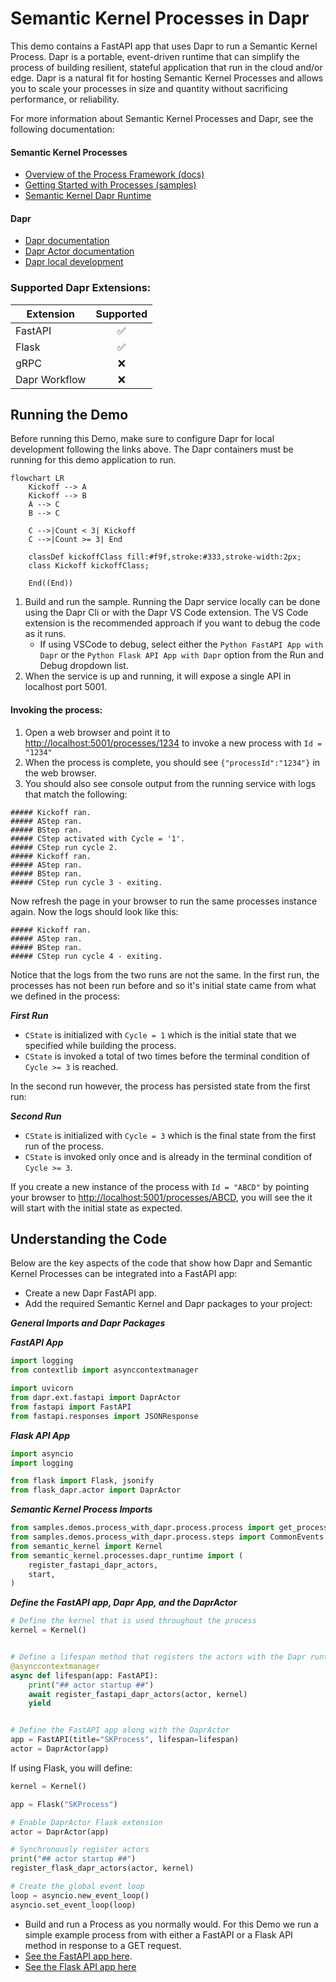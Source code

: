 # Semantic Kernel Processes in Dapr

This demo contains a FastAPI app that uses Dapr to run a Semantic Kernel Process. Dapr is a portable, event-driven runtime that can simplify the process of building resilient, stateful application that run in the cloud and/or edge. Dapr is a natural fit for hosting Semantic Kernel Processes and allows you to scale your processes in size and quantity without sacrificing performance, or reliability.

For more information about Semantic Kernel Processes and Dapr, see the following documentation:

#### Semantic Kernel Processes

- [Overview of the Process Framework (docs)](https://learn.microsoft.com/semantic-kernel/frameworks/process/process-framework)
- [Getting Started with Processes (samples)](../../getting_started_with_processes/)
- [Semantic Kernel Dapr Runtime](../../../semantic_kernel/processes/dapr_runtime/)

#### Dapr

- [Dapr documentation](https://docs.dapr.io/)
- [Dapr Actor documentation](https://v1-10.docs.dapr.io/developing-applications/building-blocks/actors/)
- [Dapr local development](https://docs.dapr.io/getting-started/install-dapr-selfhost/)

### Supported Dapr Extensions:

| Extension    |  Supported |
|--------------------|:----:|
| FastAPI              | ✅ | 
| Flask                | ✅ | 
| gRPC                 | ❌ | 
| Dapr Workflow        | ❌ | 

## Running the Demo

Before running this Demo, make sure to configure Dapr for local development following the links above. The Dapr containers must be running for this demo application to run.

```mermaid
flowchart LR
    Kickoff --> A
    Kickoff --> B
    A --> C
    B --> C

    C -->|Count < 3| Kickoff
    C -->|Count >= 3| End

    classDef kickoffClass fill:#f9f,stroke:#333,stroke-width:2px;
    class Kickoff kickoffClass;

    End((End))
```

1. Build and run the sample. Running the Dapr service locally can be done using the Dapr Cli or with the Dapr VS Code extension. The VS Code extension is the recommended approach if you want to debug the code as it runs.
   - If using VSCode to debug, select either the `Python FastAPI App with Dapr` or the `Python Flask API App with Dapr` option from the Run and Debug dropdown list.
1. When the service is up and running, it will expose a single API in localhost port 5001.

#### Invoking the process:

1. Open a web browser and point it to [http://localhost:5001/processes/1234](http://localhost:5001/processes/1234) to invoke a new process with `Id = "1234"`
1. When the process is complete, you should see `{"processId":"1234"}` in the web browser.
1. You should also see console output from the running service with logs that match the following:

```text
##### Kickoff ran.
##### AStep ran.
##### BStep ran.
##### CStep activated with Cycle = '1'.
##### CStep run cycle 2.
##### Kickoff ran.
##### AStep ran.
##### BStep ran.
##### CStep run cycle 3 - exiting.
```

Now refresh the page in your browser to run the same processes instance again. Now the logs should look like this:

```text
##### Kickoff ran.
##### AStep ran.
##### BStep ran.
##### CStep run cycle 4 - exiting.
```

Notice that the logs from the two runs are not the same. In the first run, the processes has not been run before and so it's initial
state came from what we defined in the process:

**_First Run_**

- `CState` is initialized with `Cycle = 1` which is the initial state that we specified while building the process.
- `CState` is invoked a total of two times before the terminal condition of `Cycle >= 3` is reached.

In the second run however, the process has persisted state from the first run:

**_Second Run_**

- `CState` is initialized with `Cycle = 3` which is the final state from the first run of the process.
- `CState` is invoked only once and is already in the terminal condition of `Cycle >= 3`.

If you create a new instance of the process with `Id = "ABCD"` by pointing your browser to [http://localhost:5001/processes/ABCD](http://localhost:5001/processes/ABCD), you will see the it will start with the initial state as expected.

## Understanding the Code

Below are the key aspects of the code that show how Dapr and Semantic Kernel Processes can be integrated into a FastAPI app:

- Create a new Dapr FastAPI app.
- Add the required Semantic Kernel and Dapr packages to your project:

**_General Imports and Dapr Packages_**

**_FastAPI App_**

```python
import logging
from contextlib import asynccontextmanager

import uvicorn
from dapr.ext.fastapi import DaprActor
from fastapi import FastAPI
from fastapi.responses import JSONResponse
```

**_Flask API App_**

```python
import asyncio
import logging

from flask import Flask, jsonify
from flask_dapr.actor import DaprActor
```

**_Semantic Kernel Process Imports_**

```python
from samples.demos.process_with_dapr.process.process import get_process
from samples.demos.process_with_dapr.process.steps import CommonEvents
from semantic_kernel import Kernel
from semantic_kernel.processes.dapr_runtime import (
    register_fastapi_dapr_actors,
    start,
)
```

**_Define the FastAPI app, Dapr App, and the DaprActor_**

```python
# Define the kernel that is used throughout the process
kernel = Kernel()


# Define a lifespan method that registers the actors with the Dapr runtime
@asynccontextmanager
async def lifespan(app: FastAPI):
    print("## actor startup ##")
    await register_fastapi_dapr_actors(actor, kernel)
    yield


# Define the FastAPI app along with the DaprActor
app = FastAPI(title="SKProcess", lifespan=lifespan)
actor = DaprActor(app)
```

If using Flask, you will define:

```python
kernel = Kernel()

app = Flask("SKProcess")

# Enable DaprActor Flask extension
actor = DaprActor(app)

# Synchronously register actors
print("## actor startup ##")
register_flask_dapr_actors(actor, kernel)

# Create the global event loop
loop = asyncio.new_event_loop()
asyncio.set_event_loop(loop)
```

- Build and run a Process as you normally would. For this Demo we run a simple example process from with either a FastAPI or a Flask API method in response to a GET request. 
- [See the FastAPI app here](./fastapi_app.py).
- [See the Flask API app here](./flask_app.py)
